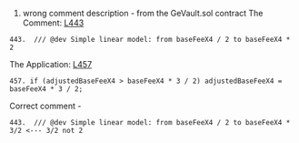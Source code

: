 1. wrong comment description - from the GeVault.sol contract 
The Comment: [L443](https://github.com/code-423n4/2023-08-goodentry/blob/main/contracts/GeVault.sol#L443) 
```solidity
443.  /// @dev Simple linear model: from baseFeeX4 / 2 to baseFeeX4 * 2
```
The Application: [L457](https://github.com/code-423n4/2023-08-goodentry/blob/main/contracts/GeVault.sol#L457) 
```solidity
457. if (adjustedBaseFeeX4 > baseFeeX4 * 3 / 2) adjustedBaseFeeX4 = baseFeeX4 * 3 / 2;
```
Correct comment - 
```solidity
443.  /// @dev Simple linear model: from baseFeeX4 / 2 to baseFeeX4 * 3/2 <--- 3/2 not 2
```